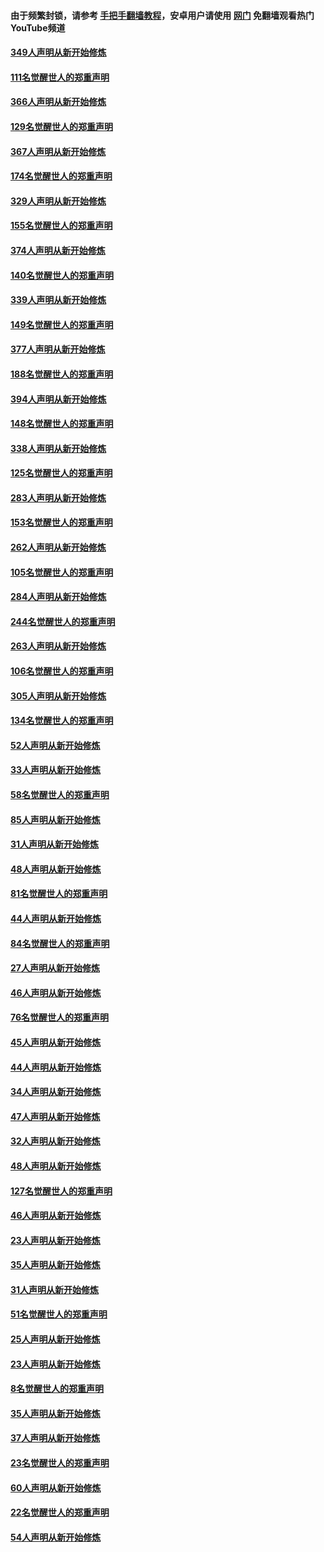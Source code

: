 #### 由于频繁封锁，请参考 [手把手翻墙教程](https://github.com/gfw-breaker/guides/wiki/)，安卓用户请使用 [网门](https://github.com/gfw-breaker/nogfw/blob/master/dl.md?t=06190001) 免翻墙观看热门YouTube频道 

#### [349人声明从新开始修炼](../pages/91/426969.md?t=06190001) 

#### [111名觉醒世人的郑重声明](../pages/91/426968.md?t=06190001) 

#### [366人声明从新开始修炼](../pages/91/426737.md?t=06190001) 

#### [129名觉醒世人的郑重声明](../pages/91/426736.md?t=06190001) 

#### [367人声明从新开始修炼](../pages/91/426421.md?t=06190001) 

#### [174名觉醒世人的郑重声明](../pages/91/426420.md?t=06190001) 

#### [329人声明从新开始修炼](../pages/91/426139.md?t=06190001) 

#### [155名觉醒世人的郑重声明](../pages/91/426138.md?t=06190001) 

#### [374人声明从新开始修炼](../pages/91/425811.md?t=06190001) 

#### [140名觉醒世人的郑重声明](../pages/91/425810.md?t=06190001) 

#### [339人声明从新开始修炼](../pages/91/425690.md?t=06190001) 

#### [149名觉醒世人的郑重声明](../pages/91/425689.md?t=06190001) 

#### [377人声明从新开始修炼](../pages/91/424867.md?t=06190001) 

#### [188名觉醒世人的郑重声明](../pages/91/424866.md?t=06190001) 

#### [394人声明从新开始修炼](../pages/91/423914.md?t=06190001) 

#### [148名觉醒世人的郑重声明](../pages/91/423913.md?t=06190001) 

#### [338人声明从新开始修炼](../pages/91/423540.md?t=06190001) 

#### [125名觉醒世人的郑重声明](../pages/91/423539.md?t=06190001) 

#### [283人声明从新开始修炼](../pages/91/423296.md?t=06190001) 

#### [153名觉醒世人的郑重声明](../pages/91/423295.md?t=06190001) 

#### [262人声明从新开始修炼](../pages/91/423004.md?t=06190001) 

#### [105名觉醒世人的郑重声明](../pages/91/423003.md?t=06190001) 

#### [284人声明从新开始修炼](../pages/91/422707.md?t=06190001) 

#### [244名觉醒世人的郑重声明](../pages/91/422706.md?t=06190001) 

#### [263人声明从新开始修炼](../pages/91/422553.md?t=06190001) 

#### [106名觉醒世人的郑重声明](../pages/91/422552.md?t=06190001) 

#### [305人声明从新开始修炼](../pages/91/422153.md?t=06190001) 

#### [134名觉醒世人的郑重声明](../pages/91/422152.md?t=06190001) 

#### [52人声明从新开始修炼](../pages/91/421846.md?t=06190001) 

#### [33人声明从新开始修炼](../pages/91/421804.md?t=06190001) 

#### [58名觉醒世人的郑重声明](../pages/91/421845.md?t=06190001) 

#### [85人声明从新开始修炼](../pages/91/421769.md?t=06190001) 

#### [31人声明从新开始修炼](../pages/91/421763.md?t=06190001) 

#### [48人声明从新开始修炼](../pages/91/421605.md?t=06190001) 

#### [81名觉醒世人的郑重声明](../pages/91/421656.md?t=06190001) 

#### [44人声明从新开始修炼](../pages/91/421544.md?t=06190001) 

#### [84名觉醒世人的郑重声明](../pages/91/421543.md?t=06190001) 

#### [27人声明从新开始修炼](../pages/91/421465.md?t=06190001) 

#### [46人声明从新开始修炼](../pages/91/421454.md?t=06190001) 

#### [76名觉醒世人的郑重声明](../pages/91/421453.md?t=06190001) 

#### [45人声明从新开始修炼](../pages/91/421452.md?t=06190001) 

#### [44人声明从新开始修炼](../pages/91/421422.md?t=06190001) 

#### [34人声明从新开始修炼](../pages/91/421322.md?t=06190001) 

#### [47人声明从新开始修炼](../pages/91/421264.md?t=06190001) 

#### [32人声明从新开始修炼](../pages/91/421225.md?t=06190001) 

#### [48人声明从新开始修炼](../pages/91/421202.md?t=06190001) 

#### [127名觉醒世人的郑重声明](../pages/91/421224.md?t=06190001) 

#### [46人声明从新开始修炼](../pages/91/421203.md?t=06190001) 

#### [23人声明从新开始修炼](../pages/91/421138.md?t=06190001) 

#### [35人声明从新开始修炼](../pages/91/421122.md?t=06190001) 

#### [31人声明从新开始修炼](../pages/91/421081.md?t=06190001) 

#### [51名觉醒世人的郑重声明](../pages/91/421080.md?t=06190001) 

#### [25人声明从新开始修炼](../pages/91/421020.md?t=06190001) 

#### [23人声明从新开始修炼](../pages/91/420884.md?t=06190001) 

#### [8名觉醒世人的郑重声明](../pages/91/420883.md?t=06190001) 

#### [35人声明从新开始修炼](../pages/91/420809.md?t=06190001) 

#### [37人声明从新开始修炼](../pages/91/420766.md?t=06190001) 

#### [23名觉醒世人的郑重声明](../pages/91/420765.md?t=06190001) 

#### [60人声明从新开始修炼](../pages/91/420727.md?t=06190001) 

#### [22名觉醒世人的郑重声明](../pages/91/420726.md?t=06190001) 

#### [54人声明从新开始修炼](../pages/91/420529.md?t=06190001) 

